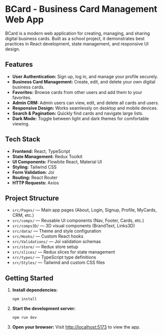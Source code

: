 # BCard - Business Card Management Web App

BCard is a modern web application for creating, managing, and sharing digital business cards. Built as a school project, it demonstrates best practices in React development, state management, and responsive UI design.

## Features

- **User Authentication:** Sign up, log in, and manage your profile securely.
- **Business Card Management:** Create, edit, and delete your own digital business cards.
- **Favorites:** Browse cards from other users and add them to your favorites.
- **Admin CRM:** Admin users can view, edit, and delete all cards and users.
- **Responsive Design:** Works seamlessly on desktop and mobile devices.
- **Search & Pagination:** Quickly find cards and navigate large lists.
- **Dark Mode:** Toggle between light and dark themes for comfortable viewing.

## Tech Stack

- **Frontend:** React, TypeScript
- **State Management:** Redux Toolkit
- **UI Components:** Flowbite React, Material UI
- **Styling:** Tailwind CSS
- **Form Validation:** Joi
- **Routing:** React Router
- **HTTP Requests:** Axios

## Project Structure

- `src/Pages/` — Main app pages (About, Login, Signup, Profile, MyCards, CRM, etc.)
- `src/comps/` — Reusable UI components (Nav, Footer, Cards, etc.)
- `src/comps3D/` — 3D visual components (BrandText, Links3D)
- `src/data/` — Theme and style configuration
- `src/Hooks/` — Custom React hooks
- `src/Validations/` — Joi validation schemas
- `src/store/` — Redux store setup
- `src/slices/` — Redux slices for state management
- `src/types/` — TypeScript type definitions
- `src/Styles/` — Tailwind and custom CSS files

## Getting Started

1. **Install dependencies:**
   ```sh
   npm install
   ```
2. **Start the development server:**
   ```sh
   npm run dev
   ```
3. **Open your browser:**
   Visit [http://localhost:5173](http://localhost:5173) to view the app.
